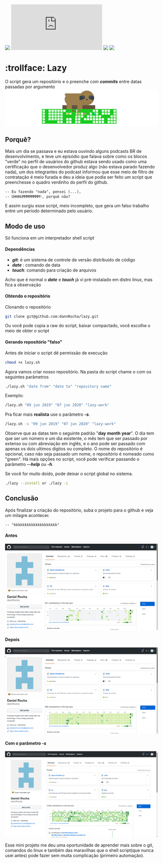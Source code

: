 ![](https://img.shields.io/github/license/dannrocha/lazy)
![](https://img.shields.io/github/size/dannRocha/lazy/lazy.sh)
![](https://img.shields.io/github/last-commit/dannRocha/lazy)
![](https://img.shields.io/badge/daniel%20rocha-dev-green)

# :trollface: Lazy

O script gera um repositório e o preenche com ***commits*** entre datas passadas por argumento
![](screenshot/logo.png)

## Porquê?

Mais um dia se passava e eu estava ouvindo alguns podcasts BR de desenvolvimento, e teve um episódio que falava sobre como os blocos "verde" no perfil de usuários do github estava sendo usado como uma certificação que o desenvolvedor produz algo (não estava parado fazendo nada), um dos integrantes do podcast informou que esse meio de filtro de contratação é meio furada e deu a ideia que podia ser feito um script que preenchesse o quadro verdinho do perfil do github.

    -- Eu fazendo "nada", pensei (...), 
    -- UHHHUMMMMMMMM!, porquê não?

E assim surgiu esse script, meio incompleto, que gera um falso trabalho entre um período determinado pelo usuário.


## Modo de uso

Só funciona em um interpretador shell script

#### Dependências
*   ***git***: é um sistema de controle de versão distribuído de código
*   ***date*** : comando de data
*   ***touch***: comando para criação de arquivos

Acho que é normal o ***date*** e ***touch*** já vi pré-instalado em distro linux, mas fica a observação

#### Obtendo o repositório

Clonando o repositório
```sh
git clone git@github.com:dannRocha/lazy.git
```

Ou você pode copia a raw do script, baixar compactado, você escolhe o meio de obter o script

#### Gerando repositório "falso"

Antes de iniciar o script dê permissão de execução
```sh
chmod +x lazy.sh
```
Agora vamos criar nosso repositório. Na pasta do script chame o com os seguintes parâmetros

```sh
./lazy.sh "date from" "date to" "repository name"
```
Exemplo:
```sh
/lazy.sh "09 jun 2019" "07 jun 2020" "lazy-work"   
```
Pra ficar mais **realista** use o parâmetro ***-s***. 
```sh
/lazy.sh -s "09 jun 2019" "07 jun 2020" "lazy-work"   
``` 

Observe que as datas tem o seguinte padrão "**day** **month** **year**". O dia tem que ser um número e um dia existente, o mês tem que ser passado por extenso ou com abreviação em inglês, e o ano pode ser passado com apenas os dois ultimos digitos ou completo. O nome do repositório é opcional, caso não seja passado um nome, o repositório é nomeado como "green". Há mais opções no script, você pode verificar passando o parâmetro ***--help*** ou ***-h***.



Se você for muito doido, pode deixar o script global no sistema.

```sh
./lazy --install or ./lazy -i
```

## Conclusão

Após finalizar a criação do repositório, suba o projeto para o github e veja um milagre acontecer.
    
    -- "kkkkkkkkkkkkkkkkkkkk"


#### Antes
![ antes de subir o repositorio ](/screenshot/before.png)
#### Depois
![ depois de subir o repositorio ](/screenshot/after.png)

#### Com o parâmetro *-s*
![ depois de subir o repositorio ](/screenshot/realist.png)

Esse mini projeto me deu uma oportunidade de aprender mais sobre o git, comandos do linux e também das maravilhas que o shell script(que nunca usei antes) pode fazer sem muita complicação (primeiro automação).


